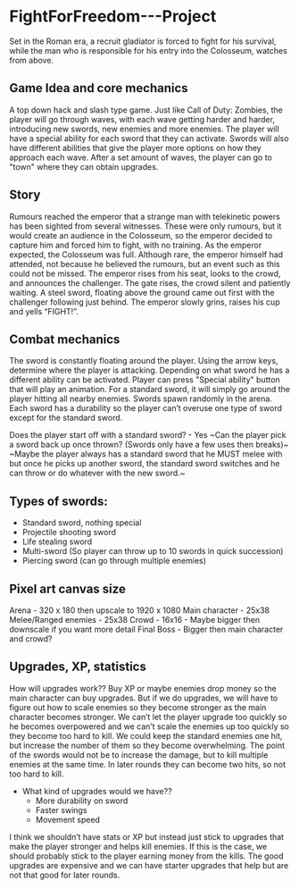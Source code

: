 # FightForFreedom---Project
Set in the Roman era, a recruit gladiator is forced to fight for his survival, while the man who is responsible for his entry into the Colosseum, watches from above.

## Game Idea and core mechanics
A top down hack and slash type game. Just like Call of Duty: Zombies, the player will go through waves, with each wave getting harder and harder, introducing new swords, new enemies and more enemies. The player will have a special ability for each sword that they can activate. Swords will also have different abilities that give the player more options on how they approach each wave. After a set amount of waves, the player can go to "town" where they can obtain upgrades. 

## Story
Rumours reached the emperor that a strange man with telekinetic powers has been sighted from several witnesses. These were only rumours, but it would create an audience in the Colosseum, so the emperor decided to capture him and forced him to fight, with no training. As the emperor expected, the Colosseum was full. Although rare, the emperor himself had attended, not because he believed the rumours, but an event such as this could not be missed. The emperor rises from his seat, looks to the crowd, and announces the challenger. The gate rises, the crowd silent and patiently waiting. A steel sword, floating above the ground came out first with the challenger following just behind. The emperor slowly grins, raises his cup and yells “FIGHT!”. 

## Combat mechanics
The sword is constantly floating around the player. Using the arrow keys, determine where the player is attacking. Depending on what sword he has a different ability can be activated. Player can press "Special ability" button that will play an animation. For a standard sword, it will simply go around the player hitting all nearby enemies. Swords spawn randomly in the arena. Each sword has a durability so the player can’t overuse one type of sword except for the standard sword.

Does the player start off with a standard sword? - Yes
~Can the player pick a sword back up once thrown? (Swords only have a few uses then breaks)~
~Maybe the player always has a standard sword that he MUST melee with but once he picks up another sword, the standard sword switches and he can throw or do whatever with the new sword.~

## Types of swords:
* Standard sword, nothing special
* Projectile shooting sword
* Life stealing sword
* Multi-sword (So player can throw up to 10 swords in quick succession)
* Piercing sword (can go through multiple enemies)

## Pixel art canvas size
Arena -  320 x 180 then upscale to 1920 x 1080 
Main character - 25x38
Melee/Ranged enemies - 25x38
Crowd - 16x16 - Maybe bigger then downscale if you want more detail
Final Boss - Bigger then main character and crowd?

## Upgrades, XP, statistics
How will upgrades work?? Buy XP or maybe enemies drop money so the main character can buy upgrades. But if we do upgrades, we will have to figure out how to scale enemies so they become stronger as the main character becomes stronger. We can’t let the player upgrade too quickly so he becomes overpowered and we can’t scale the enemies up too quickly so they become too hard to kill. 
We could keep the standard enemies one hit, but increase the number of them so they become overwhelming. The point of the swords would not be to increase the damage, but to kill multiple enemies at the same time. In later rounds they can become two hits, so not too hard to kill.

* What kind of upgrades would we have?? 
  * More durability on sword
  * Faster swings
  * Movement speed

I think we shouldn’t have stats or XP but instead just stick to upgrades that make the player stronger and helps kill enemies. If this is the case, we should probably stick to the player earning money from the kills. The good upgrades are expensive and we can have starter upgrades that help but are not that good for later rounds.
